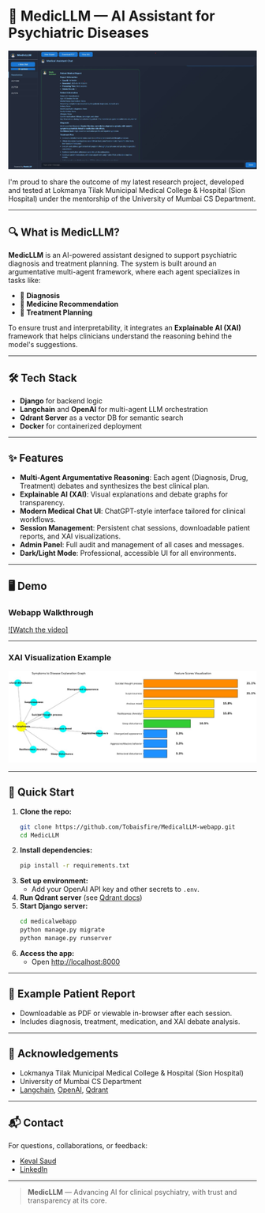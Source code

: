 # 🚀 MedicLLM — AI Assistant for Psychiatric Diseases

![Webapp Screenshot](data/webapp.jpg)

I'm proud to share the outcome of my latest research project, developed and tested at Lokmanya Tilak Municipal Medical College & Hospital (Sion Hospital) under the mentorship of the University of Mumbai CS Department.

---

## 🔍 What is MedicLLM?

**MedicLLM** is an AI-powered assistant designed to support psychiatric diagnosis and treatment planning. The system is built around an argumentative multi-agent framework, where each agent specializes in tasks like:

- 🧠 **Diagnosis**
- 💊 **Medicine Recommendation**
- 📝 **Treatment Planning**

To ensure trust and interpretability, it integrates an **Explainable AI (XAI)** framework that helps clinicians understand the reasoning behind the model's suggestions.

---

## 🛠️ Tech Stack

- **Django** for backend logic
- **Langchain** and **OpenAI** for multi-agent LLM orchestration
- **Qdrant Server** as a vector DB for semantic search
- **Docker** for containerized deployment

---

## ✨ Features

- **Multi-Agent Argumentative Reasoning**: Each agent (Diagnosis, Drug, Treatment) debates and synthesizes the best clinical plan.
- **Explainable AI (XAI)**: Visual explanations and debate graphs for transparency.
- **Modern Medical Chat UI**: ChatGPT-style interface tailored for clinical workflows.
- **Session Management**: Persistent chat sessions, downloadable patient reports, and XAI visualizations.
- **Admin Panel**: Full audit and management of all cases and messages.
- **Dark/Light Mode**: Professional, accessible UI for all environments.

---

## 🖥️ Demo

### Webapp Walkthrough

[![Watch the video]](https://youtu.be/DmLgPgzHKw0)


---

### XAI Visualization Example

![XAI Example](data/xai.jpg)

---

## 🚦 Quick Start

1. **Clone the repo:**
   ```sh
   git clone https://github.com/Tobaisfire/MedicalLLM-webapp.git
   cd MedicLLM
   ```
2. **Install dependencies:**
   ```sh
   pip install -r requirements.txt
   ```
3. **Set up environment:**
   - Add your OpenAI API key and other secrets to `.env`.
4. **Run Qdrant server** (see [Qdrant docs](https://qdrant.tech/documentation/))
5. **Start Django server:**
   ```sh
   cd medicalwebapp
   python manage.py migrate
   python manage.py runserver
   ```
6. **Access the app:**
   - Open [http://localhost:8000](http://localhost:8000)

---

## 📄 Example Patient Report

- Downloadable as PDF or viewable in-browser after each session.
- Includes diagnosis, treatment, medication, and XAI debate analysis.

---

## 🤝 Acknowledgements

- Lokmanya Tilak Municipal Medical College & Hospital (Sion Hospital)
- University of Mumbai CS Department
- [Langchain](https://www.langchain.com/), [OpenAI](https://openai.com/), [Qdrant](https://qdrant.tech/)

---

## 📬 Contact

For questions, collaborations, or feedback:
- [Keval Saud](mailto:kevalsaud25@gmail.com)
- [LinkedIn](https://www.linkedin.com/in/keval-sing-saud-1945231b2/)

---

> **MedicLLM** — Advancing AI for clinical psychiatry, with trust and transparency at its core. 